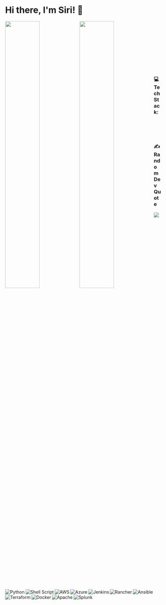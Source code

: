 # Hi there, I'm Siri! 👋

<img align="left" width="47%" src="https://github-readme-stats.vercel.app/api?username=UruemuesiriD&theme=radical&hide_border=false&include_all_commits=true&count_private=true&count" />
<img align="left" width="47%" src="https://github-readme-streak-stats.herokuapp.com/?user=UruemuesiriD&theme=radical&hide_border=false" />

<br /><br /><br /><br /><br /><br /><br /><br />
<br />
### 💻 Tech Stack:
<img alt="Python"  align="left" src="https://img.shields.io/badge/python-3670A0?style=for-the-badge&logo=python&logoColor=ffdd54" />
<img alt="Shell Script" align="left" src="https://img.shields.io/badge/shell_script-%23121011.svg?style=for-the-badge&logo=gnu-bash&logoColor=white" />
<img alt="AWS" align="left" src="https://img.shields.io/badge/AWS-%23FF9900.svg?style=for-the-badge&logo=amazon-aws&logoColor=white" />
<img alt="Azure" align="left" src="https://img.shields.io/badge/azure-%230072C6.svg?style=for-the-badge&logo=microsoftazure&logoColor=white" />
<img alt="Jenkins" align="left" src="https://img.shields.io/badge/jenkins-%232C5263.svg?style=for-the-badge&logo=jenkins&logoColor=white" />
<img alt="Rancher" align="left" src="https://img.shields.io/badge/rancher-%230075A8.svg?style=for-the-badge&logo=rancher&logoColor=white" />
<img alt="Ansible" align="left" src="https://img.shields.io/badge/ansible-%231A1918.svg?style=for-the-badge&logo=ansible&logoColor=white" />
<img alt="Terraform" align="left" src="https://img.shields.io/badge/terraform-%235835CC.svg?style=for-the-badge&logo=terraform&logoColor=white" />
<img alt="Docker" align="left" src="https://img.shields.io/badge/docker-%230db7ed.svg?style=for-the-badge&logo=docker&logoColor=white" />
<img alt="Apache" align="left" src="https://img.shields.io/badge/apache-%23D42029.svg?style=for-the-badge&logo=apache&logoColor=white" />
<img alt="Splunk" align="left" src="https://img.shields.io/badge/splunk-000000.svg?style=for-the-badge&logo=splunk&color=%23000000" />

<br /><br />
<br />
### ✍️ Random Dev Quote
![](https://quotes-github-readme.vercel.app/api?type=horizontal&theme=radical)

 
